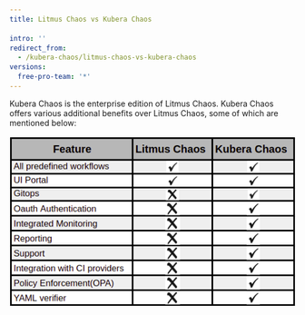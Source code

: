 ```yaml
---
title: Litmus Chaos vs Kubera Chaos

intro: ''
redirect_from:
  - /kubera-chaos/litmus-chaos-vs-kubera-chaos
versions:
  free-pro-team: '*'
---
```

Kubera Chaos is the enterprise edition of Litmus Chaos. Kubera Chaos offers various additional benefits over Litmus Chaos, some of which are mentioned below:
<br>
<br><a href="/assets/images/developer/kubera-vs-litmus/KuberaChasVsLitmusNew.png" target="_blank"><img class="image-with-border" src="/assets/images/developer/kubera-vs-litmus/KuberaChaosVSLitmusChaos.png">
<br>
<br>
